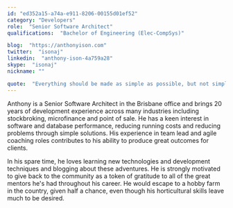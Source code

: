 ```yaml
---
id: "ed352a15-a74a-e911-8206-00155d01ef52"
category: "Developers"
role:  "Senior Software Architect"
qualifications:  "Bachelor of Engineering (Elec-CompSys)"

blog:  "https://anthonyison.com"
twitter:  "isonaj"
linkedin:  "anthony-ison-4a759a28"
skype:  "isonaj"
nickname: ""

quote:  "Everything should be made as simple as possible, but not simpler."
---
```


Anthony is a Senior Software Architect in the Brisbane office and brings 20 years of development experience across many industries including stockbroking, microfinance and point of sale. He has a keen interest in software and database performance, reducing running costs and reducing problems through simple solutions. His experience in team lead and agile coaching roles contributes to his ability to produce great outcomes for clients.  

In his spare time, he loves learning new technologies and development techniques and blogging about these adventures. He is strongly motivated to give back to the community as a token of gratitude to all of the great mentors he's had throughout his career. He would escape to a hobby farm in the country, given half a chance, even though his horticultural skills leave much to be desired.  
